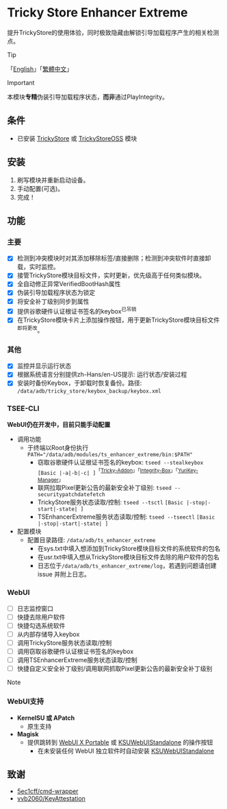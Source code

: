 # Tricky Store Enhancer Extreme
提升TrickyStore的使用体验，同时极致隐藏由解锁引导加载程序产生的相关检测点。

> [!TIP]
> 「[English](README.md)」「[繁體中文](README4zh-Hant.md)」

> [!IMPORTANT]  
> 本模块**专精**伪装引导加载程序状态，**而非**通过PlayIntegrity。

## 条件
- 已安装 [TrickyStore](https://github.com/5ec1cff/TrickyStore) 或 [TrickyStoreOSS](https://github.com/beakthoven/TrickyStoreOSS) 模块

## 安装
1. 刷写模块并重新启动设备。
2. 手动配置(可选)。
3. 完成！

## 功能
### 主要
- [x] 检测到冲突模块时对其添加移除标签/直接删除；检测到冲突软件时直接卸载，实时监控。
- [x] 接管TrickyStore模块目标文件，实时更新，优先级高于任何类似模块。
- [x] 全自动修正异常VerifiedBootHash属性
- [x] 伪装引导加载程序状态为锁定
- [x] 将安全补丁级别同步到属性
- [x] 提供谷歌硬件认证根证书签名的keybox<sup>已吊销</sup>
- [x] 在TrickyStore模块卡片上添加操作按钮，用于更新TrickyStore模块目标文件<sup>即将更改</sup>。

### 其他
- [x] 监控并显示运行状态
- [x] 根据系统语言分别提供zh-Hans/en-US提示: 运行状态/安装过程
- [x] 安装时备份Keybox，于卸载时恢复备份。路径: `/data/adb/tricky_store/keybox_backup/keybox.xml`

### TSEE-CLI
**WebUI仍在开发中，目前只能手动配置**
- 调用功能
  - 于终端以Root身份执行`PATH="/data/adb/modules/ts_enhancer_extreme/bin:$PATH"`
    - 窃取谷歌硬件认证根证书签名的keybox: `tseed --stealkeybox` `[Basic |-a|-b|-c| ]`<sup>「[Tricky-Addon](https://github.com/KOWX712/Tricky-Addon-Update-Target-List)」「[Integrity-Box](https://github.com/MeowDump/Integrity-Box)」「[YuriKey-Manager](https://github.com/YurikeyDev/yurikey)」</sup>
    - 联网拉取Pixel更新公告的最新安全补丁级别: `tseed --securitypatchdatefetch`
    - TrickyStore服务状态读取/控制: `tseed --tsctl` `[Basic |-stop|-start|-state| ]`
    - TSEnhancerExtreme服务状态读取/控制: `tseed --tseectl` `[Basic |-stop|-start|-state| ]`
- 配置模块
  - 配置目录路径: `/data/adb/ts_enhancer_extreme`
    - 在sys.txt中填入想添加到TrickyStore模块目标文件的系统软件的包名
    - 在usr.txt中填入想从TrickyStore模块目标文件去除的用户软件的包名
    - 日志位于`/data/adb/ts_enhancer_extreme/log`，若遇到问题请创建 issue 并附上日志。

### WebUI
- [ ] 日志监控窗口
- [ ] 快捷去除用户软件
- [ ] 快捷勾选系统软件
- [ ] 从内部存储导入keybox
- [ ] 调用TrickyStore服务状态读取/控制
- [ ] 调用窃取谷歌硬件认证根证书签名的keybox
- [ ] 调用TSEnhancerExtreme服务状态读取/控制
- [ ] 快捷自定义安全补丁级别/调用联网抓取Pixel更新公告的最新安全补丁级别

> [!NOTE]
> ### WebUI支持
>   - **KernelSU 或 APatch**
>     - 原生支持
>   - **Magisk**
>     - 提供跳转到 [WebUI X Portable](https://github.com/MMRLApp/WebUI-X-Portable) 或 [KSUWebUIStandalone](https://github.com/5ec1cff/KsuWebUIStandalone) 的操作按钮
>       - 在未安装任何 WebUI 独立软件时自动安装 [KSUWebUIStandalone](https://github.com/5ec1cff/KsuWebUIStandalone)

## 致谢
- [5ec1cff/cmd-wrapper](https://gist.github.com/5ec1cff/4b3a3ef329094e1427e2397cfa2435ff)
- [vvb2060/KeyAttestation](https://github.com/vvb2060/KeyAttestation)